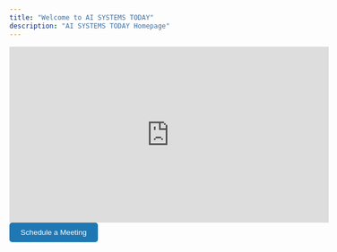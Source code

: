 ```yaml
---
title: "Welcome to AI SYSTEMS TODAY"
description: "AI SYSTEMS TODAY Homepage"
---
```


<!-- YouTube Video Embed -->
<iframe 
  id="ytplayer" 
  type="text/html" 
  width="570" 
  height="315"
  src="https://www.youtube.com/embed/N2A6DqjzOhI?enablejsapi=1&rel=0&iv_load_policy=3"
  frameborder="0" 
  allowfullscreen>
</iframe>

<!-- YouTube IFrame Player API Script -->
<script async src="https://www.youtube.com/iframe_api"></script>

<script>
  // Load YouTube API and Initialize Player
  var player;
  function onYouTubeIframeAPIReady() {
    player = new YT.Player('ytplayer', {
      events: {
        'onStateChange': onPlayerStateChange
      }
    });
  }

  function onPlayerStateChange(event) {
    if (event.data === YT.PlayerState.ENDED) {
      player.seekTo(0);
      player.pauseVideo();
    }
  }
</script>

<!-- Meeting Button -->
<br>
<a href="https://calendly.com/contact-ai-systems-today/30min" target="_blank" style="text-decoration:none;">
  <button style="padding:10px 20px; background-color:#1f78b4; color:white; border:none; border-radius:5px; cursor:pointer;">
    Schedule a Meeting
  </button>
</a>
